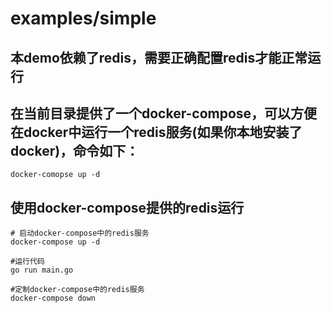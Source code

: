 # examples/simple

## 本demo依赖了redis，需要正确配置redis才能正常运行

## 在当前目录提供了一个docker-compose，可以方便在docker中运行一个redis服务(如果你本地安装了docker)，命令如下：

```shell
docker-comopse up -d
```

## 使用docker-compose提供的redis运行

```shell
# 启动docker-compose中的redis服务
docker-compose up -d

#运行代码
go run main.go

#定制docker-compose中的redis服务
docker-compose down
```